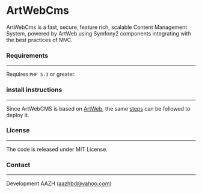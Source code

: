 # ArtWebCms

ArtWebCms is a fast, secure, feature rich, scalable Content Management System, powered by ArtWeb using Symfony2 components integrating with the best practices of MVC.


### Requirements
----------------

Requires `PHP 5.3` or greater.

### install instructions
------------------------

Since ArtWebCMS is based on [ArtWeb](http://articulatelogic.com/a/artweb/), the same [steps](http://articulatelogic.com/a/artweb/) can be followed to deploy it.

### License
-----------

The code is released under MIT License.


### Contact
-----------

Development
AAZH (aazhbd@yahoo.com)
